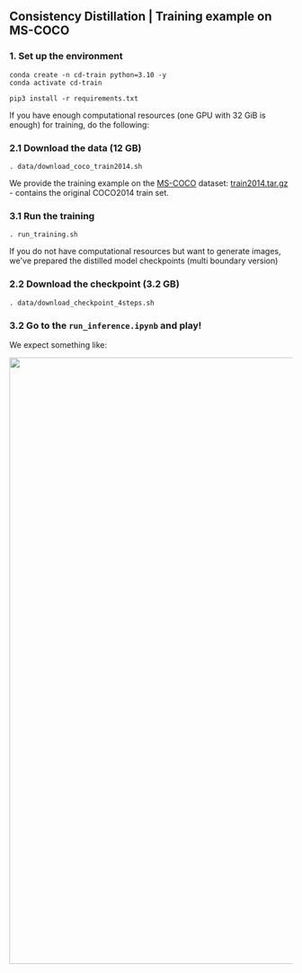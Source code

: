 ## Consistency Distillation | Training example on MS-COCO

### 1. Set up the environment

```shell
conda create -n cd-train python=3.10 -y 
conda activate cd-train

pip3 install -r requirements.txt
```

If you have enough computational resources (one GPU with 32 GiB is enough) for training, do the following:

### 2.1 Download the data (12 GB)

```shell
. data/download_coco_train2014.sh
```
We provide the training example on the [MS-COCO](https://cocodataset.org/) dataset:
[train2014.tar.gz](https://storage.yandexcloud.net/yandex-research/invertible-cd/train2014.tar.gz) - contains the original COCO2014 train set.

### 3.1 Run the training

```shell
. run_training.sh
```

If you do not have  computational resources but want to generate images, 
we've prepared the distilled model checkpoints (multi boundary version)

### 2.2 Download the checkpoint (3.2 GB)
```shell
. data/download_checkpoint_4steps.sh
```

### 3.2 Go to the ```run_inference.ipynb``` and play!
We expect something like:
<p align="center">
<img src="stuff/imgs.jpg" width="1080px"/>
</p>